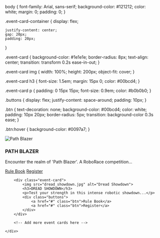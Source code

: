 <!DOCTYPE html>
<html lang="en">
<head>
    <meta charset="UTF-8">
    <meta name="viewport" content="width=device-width, initial-scale=1.0">
    <title>Event Cards</title>
    <link rel="stylesheet" href="styles.css">
 body {
    font-family: Arial, sans-serif;
    background-color: #121212;
    color: white;
    margin: 0;
    padding: 0;
}

.event-card-container {
    display: flex;
    
    justify-content: center;
    gap: 20px;
    padding: 20px;
}

.event-card {
    background-color: #1e1e1e;
    border-radius: 8px;
    text-align: center;
    transition: transform 0.2s ease-in-out;
}




.event-card img {
    width: 100%;
    height: 200px;
    object-fit: cover;
}

.event-card h3 {
    font-size: 1.5em;
    margin: 15px 0;
    color: #00bcd4;
}

.event-card p {
    padding: 0 15px 15px;
    font-size: 0.9em;
    color: #b0b0b0;
}

.buttons {
    display: flex;
    justify-content: space-around;
    padding: 10px;
}

.btn {
    text-decoration: none;
    background-color: #00bcd4;
    color: white;
    padding: 10px 20px;
    border-radius: 5px;
    transition: background-color 0.3s ease;
}

.btn:hover {
    background-color: #0097a7;
}
</head>
<body>
    <div class="event-card-container">
        <div class="event-card">
            <img src="path_blazer.jpg" alt="Path Blazer">
            <h3>PATH BLAZER</h3>
            <p>Encounter the realm of 'Path Blazer'. A RoboRace competition...</p>
            <div class="buttons">
                <a href="#" class="btn">Rule Book</a>
                <a href="#" class="btn">Register</a>
            </div>
        </div>
        
        <div class="event-card">
            <img src="dread_showdown.jpg" alt="Dread Showdown">
            <h3>DREAD SHOWDOWN</h3>
            <p>Test your strength in this intense robotic showdown...</p>
            <div class="buttons">
                <a href="#" class="btn">Rule Book</a>
                <a href="#" class="btn">Register</a>
            </div>
        </div>

        <!-- Add more event cards here -->

    </div>
</body>
</html>

